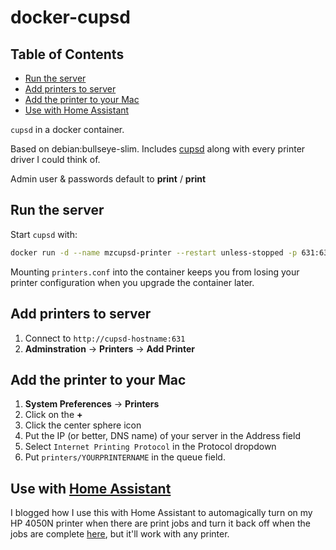 # docker-cupsd
<!-- START doctoc generated TOC please keep comment here to allow auto update -->
<!-- DON'T EDIT THIS SECTION, INSTEAD RE-RUN doctoc TO UPDATE -->
## Table of Contents

- [Run the server](#run-the-server)
- [Add printers to server](#add-printers-to-server)
- [Add the printer to your Mac](#add-the-printer-to-your-mac)
- [Use with Home Assistant](#use-with-home-assistant)

<!-- END doctoc generated TOC please keep comment here to allow auto update -->


`cupsd` in a docker container.

Based on debian:bullseye-slim. Includes [cupsd](https://cups.org) along with every printer driver I could think of.

Admin user & passwords default to **print** / **print**

## Run the server

Start `cupsd` with:
```sh
docker run -d --name mzcupsd-printer --restart unless-stopped -p 631:631 --privileged -v /var/run/dbus:/var/run/dbus -v /dev/bus/usb:/dev/bus/usb -v "$(pwd)/printers.conf:/etc/cups/printers.conf" muze862/mzcupsd
```

Mounting `printers.conf` into the container keeps you from losing your printer configuration when you upgrade the container later.

## Add printers to server

1. Connect to `http://cupsd-hostname:631`
2. **Adminstration** -> **Printers** -> **Add Printer**

## Add the printer to your Mac

1. **System Preferences** -> **Printers**
2. Click on the **+**
3. Click the center sphere icon
4. Put the IP (or better, DNS name) of your server in the Address field
5. Select `Internet Printing Protocol` in the Protocol dropdown
6. Put `printers/YOURPRINTERNAME` in the queue field.

## Use with [Home Assistant](https://www.home-assistant.io/)
I blogged how I use this with Home Assistant to automagically turn on my HP 4050N printer when there are print jobs and turn it back off when the jobs are complete [here](https://unixorn.github.io/post/home-assistant-printer-power-management/), but it'll work with any printer.
